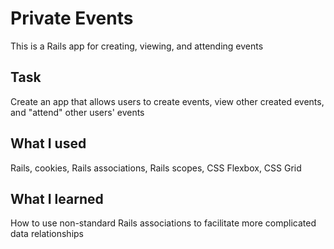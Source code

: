 # Private Events

This is a Rails app for creating, viewing, and attending events

## Task

Create an app that allows users to create events, view other created events, and "attend" other users' events

## What I used

Rails, cookies, Rails associations, Rails scopes, CSS Flexbox, CSS Grid

## What I learned

How to use non-standard Rails associations to facilitate more complicated data relationships

